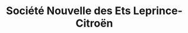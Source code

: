 ---
title: "Société Nouvelle des Ets Leprince-Citroën"
url: /dieppe/societe-nouvelle-des-ets-leprince-citroen/
shop: voiture
---